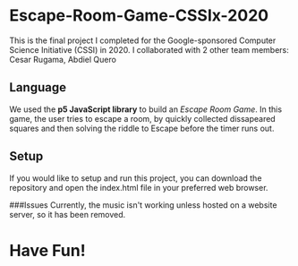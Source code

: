 # Escape-Room-Game-CSSIx-2020

This is the final project I completed for the Google-sponsored Computer Science Initiative (CSSI) in 2020.
I collaborated with 2 other team members: Cesar Rugama, Abdiel Quero

## Language
We used the  **p5 JavaScript library** to build an *Escape Room Game*. In this game, the user tries to escape a room, by quickly collected dissapeared squares and then solving the riddle to Escape before the timer runs out.

## Setup
If you would like to setup and run this project, you can download the repository and open the index.html file in your preferred web browser.

###Issues
Currently, the music isn't working unless hosted on a website server, so it has been removed.

# Have Fun!
